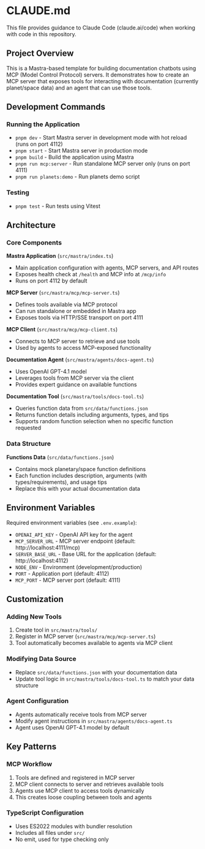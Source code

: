 # CLAUDE.md

This file provides guidance to Claude Code (claude.ai/code) when working with code in this repository.

## Project Overview

This is a Mastra-based template for building documentation chatbots using MCP (Model Control Protocol) servers. It demonstrates how to create an MCP server that exposes tools for interacting with documentation (currently planet/space data) and an agent that can use those tools.

## Development Commands

### Running the Application
- `pnpm dev` - Start Mastra server in development mode with hot reload (runs on port 4112)
- `pnpm start` - Start Mastra server in production mode
- `pnpm build` - Build the application using Mastra
- `pnpm run mcp:server` - Run standalone MCP server only (runs on port 4111)
- `pnpm run planets:demo` - Run planets demo script

### Testing
- `pnpm test` - Run tests using Vitest

## Architecture

### Core Components

**Mastra Application** (`src/mastra/index.ts`)
- Main application configuration with agents, MCP servers, and API routes
- Exposes health check at `/health` and MCP info at `/mcp/info`
- Runs on port 4112 by default

**MCP Server** (`src/mastra/mcp/mcp-server.ts`)
- Defines tools available via MCP protocol
- Can run standalone or embedded in Mastra app
- Exposes tools via HTTP/SSE transport on port 4111

**MCP Client** (`src/mastra/mcp/mcp-client.ts`)
- Connects to MCP server to retrieve and use tools
- Used by agents to access MCP-exposed functionality

**Documentation Agent** (`src/mastra/agents/docs-agent.ts`)
- Uses OpenAI GPT-4.1 model
- Leverages tools from MCP server via the client
- Provides expert guidance on available functions

**Documentation Tool** (`src/mastra/tools/docs-tool.ts`)
- Queries function data from `src/data/functions.json`
- Returns function details including arguments, types, and tips
- Supports random function selection when no specific function requested

### Data Structure

**Functions Data** (`src/data/functions.json`)
- Contains mock planetary/space function definitions
- Each function includes description, arguments (with types/requirements), and usage tips
- Replace this with your actual documentation data

## Environment Variables

Required environment variables (see `.env.example`):
- `OPENAI_API_KEY` - OpenAI API key for the agent
- `MCP_SERVER_URL` - MCP server endpoint (default: http://localhost:4111/mcp)
- `SERVER_BASE_URL` - Base URL for the application (default: http://localhost:4112)
- `NODE_ENV` - Environment (development/production)
- `PORT` - Application port (default: 4112)
- `MCP_PORT` - MCP server port (default: 4111)

## Customization

### Adding New Tools
1. Create tool in `src/mastra/tools/`
2. Register in MCP server (`src/mastra/mcp/mcp-server.ts`)
3. Tool automatically becomes available to agents via MCP client

### Modifying Data Source
- Replace `src/data/functions.json` with your documentation data
- Update tool logic in `src/mastra/tools/docs-tool.ts` to match your data structure

### Agent Configuration
- Agents automatically receive tools from MCP server
- Modify agent instructions in `src/mastra/agents/docs-agent.ts`
- Agent uses OpenAI GPT-4.1 model by default

## Key Patterns

### MCP Workflow
1. Tools are defined and registered in MCP server
2. MCP client connects to server and retrieves available tools
3. Agents use MCP client to access tools dynamically
4. This creates loose coupling between tools and agents

### TypeScript Configuration
- Uses ES2022 modules with bundler resolution
- Includes all files under `src/`
- No emit, used for type checking only